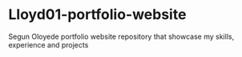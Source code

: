 # Lloyd01-portfolio-website
Segun Oloyede portfolio website repository that showcase my skills, experience and projects
